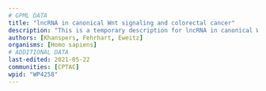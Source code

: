 ```yaml
---
# GPML DATA
title: "lncRNA in canonical Wnt signaling and colorectal cancer"
description: "This is a temporary description for lncRNA in canonical Wnt signaling and colorectal cancer"
authors: [Khanspers, Fehrhart, Eweitz]
organisms: [Homo sapiens]
# ADDITIONAL DATA
last-edited: 2021-05-22
communities: [CPTAC]
wpid: "WP4258"
---
```

